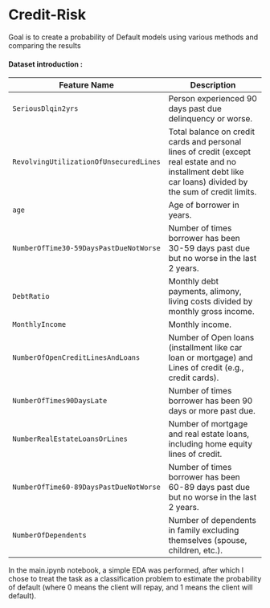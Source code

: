 # Credit-Risk
Goal is to create a probability of Default models using various methods and comparing the results

#### Dataset introduction : 
| Feature Name | Description |
| ----- | ----- |
| `SeriousDlqin2yrs` | Person experienced 90 days past due delinquency or worse. |
| `RevolvingUtilizationOfUnsecuredLines` | Total balance on credit cards and personal lines of credit (except real estate and no installment debt like car loans) divided by the sum of credit limits. |
| `age` | Age of borrower in years. |
| `NumberOfTime30-59DaysPastDueNotWorse` | Number of times borrower has been 30-59 days past due but no worse in the last 2 years. |
| `DebtRatio` | Monthly debt payments, alimony, living costs divided by monthly gross income. |
| `MonthlyIncome` | Monthly income. |
| `NumberOfOpenCreditLinesAndLoans` | Number of Open loans (installment like car loan or mortgage) and Lines of credit (e.g., credit cards). |
| `NumberOfTimes90DaysLate` | Number of times borrower has been 90 days or more past due. |
| `NumberRealEstateLoansOrLines` | Number of mortgage and real estate loans, including home equity lines of credit. |
| `NumberOfTime60-89DaysPastDueNotWorse` | Number of times borrower has been 60-89 days past due but no worse in the last 2 years. |
| `NumberOfDependents` | Number of dependents in family excluding themselves (spouse, children, etc.). |

In the main.ipynb notebook, a simple EDA was performed, after which I chose to treat the task as a classification problem to estimate the probability of default (where 0 means the client will repay, and 1 means the client will default).
